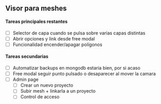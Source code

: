 ## Visor para meshes ##

#### Tareas principales restantes ####
- [ ] Selector de capa cuando se pulsa sobre varias capas distintas
- [ ] Abrir opciones y link desde free modal
- [ ] Funcionalidad encender/apagar polígonos

#### Tareas secundarias ####
- [ ] Automatizar backups en mongodb estaria bien, por si acaso
- [ ] Free modal seguir punto pulsado o desaparecer al mover la camara
- [ ] Admin page
  - [ ] Crear un nuevo proyecto
  - [ ] Subir mesh + linkarla a un proyecto
  - [ ] Control de acceso